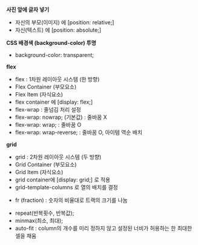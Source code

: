 **사진 앞에 글자 넣기**
- 자신의 부모(이미지) 에 [position: relative;]
- 자신(텍스트) 에 [position: absolute;]

**CSS 배경색 (background-color) 투명**
- background-color: transparent;


**flex**
- flex : 1차원 레이아웃 시스템 (한 방향)
- Flex Container (부모요소)
- Flex Item (자식요소)
- flex container 에 [display: flex;]
- flex-wrap : 줄넘김 처리 설정
- flex-wrap: nowrap; (기본값) : 줄바꿈 X
- flex-wrap: wrap; : 줄바꿈 O
- flex-wrap: wrap-reverse; : 줄바꿈 O, 아이템 역순 배치


**grid** 
- grid : 2차원 레이아웃 시스템 (두 방향)
- Grid Container (부모요소)
- Grid Item (자식요소)
- grid container에 [display: grid;] 로 적용 
- grid-template-columns 로 열의 배치를 결정
+ fr (fraction) : 숫자의 비율대로 트랙의 크기를 나눔 
- repeat(반복횟수, 반복값);
- minmax(최소, 최대);
- auto-fit : column의 개수를 미리 정하지 않고 설정된 너비가 허용하는 한 최대한 셀을 채움